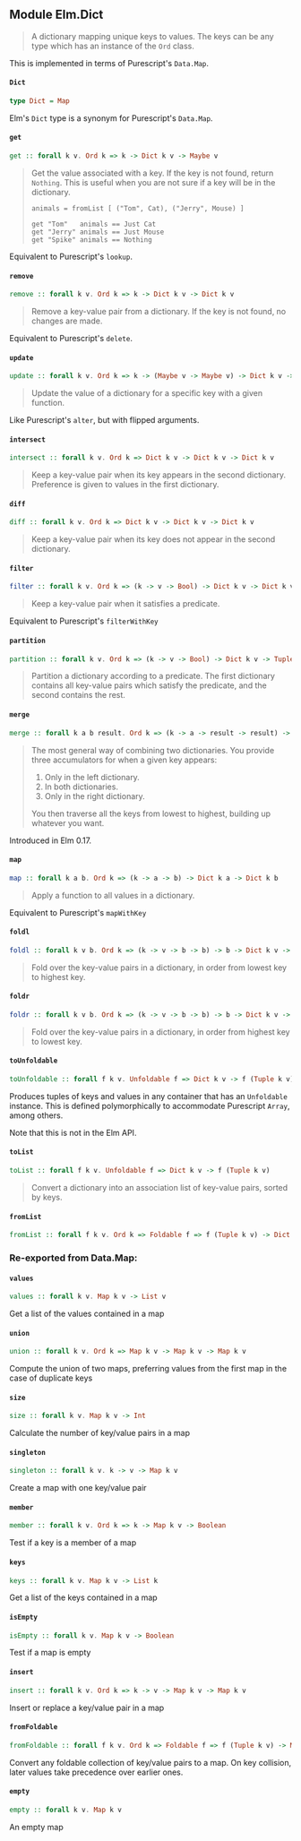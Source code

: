 ## Module Elm.Dict

> A dictionary mapping unique keys to values. The keys can be any type which
> has an instance of the `Ord` class.

This is implemented in terms of Purescript's `Data.Map`.

#### `Dict`

``` purescript
type Dict = Map
```

Elm's `Dict` type is a synonym for Purescript's `Data.Map`.

#### `get`

``` purescript
get :: forall k v. Ord k => k -> Dict k v -> Maybe v
```

> Get the value associated with a key. If the key is not found, return
> `Nothing`. This is useful when you are not sure if a key will be in the
> dictionary.
>
>     animals = fromList [ ("Tom", Cat), ("Jerry", Mouse) ]
>
>     get "Tom"   animals == Just Cat
>     get "Jerry" animals == Just Mouse
>     get "Spike" animals == Nothing

Equivalent to Purescript's `lookup`.

#### `remove`

``` purescript
remove :: forall k v. Ord k => k -> Dict k v -> Dict k v
```

> Remove a key-value pair from a dictionary. If the key is not found,
> no changes are made.

Equivalent to Purescript's `delete`.

#### `update`

``` purescript
update :: forall k v. Ord k => k -> (Maybe v -> Maybe v) -> Dict k v -> Dict k v
```

> Update the value of a dictionary for a specific key with a given function.

Like Purescript's `alter`, but with flipped arguments.

#### `intersect`

``` purescript
intersect :: forall k v. Ord k => Dict k v -> Dict k v -> Dict k v
```

> Keep a key-value pair when its key appears in the second dictionary.
> Preference is given to values in the first dictionary.

#### `diff`

``` purescript
diff :: forall k v. Ord k => Dict k v -> Dict k v -> Dict k v
```

> Keep a key-value pair when its key does not appear in the second dictionary.

#### `filter`

``` purescript
filter :: forall k v. Ord k => (k -> v -> Bool) -> Dict k v -> Dict k v
```

> Keep a key-value pair when it satisfies a predicate.

Equivalent to Purescript's `filterWithKey`

#### `partition`

``` purescript
partition :: forall k v. Ord k => (k -> v -> Bool) -> Dict k v -> Tuple (Dict k v) (Dict k v)
```

> Partition a dictionary according to a predicate. The first dictionary
> contains all key-value pairs which satisfy the predicate, and the second
> contains the rest.

#### `merge`

``` purescript
merge :: forall k a b result. Ord k => (k -> a -> result -> result) -> (k -> a -> b -> result -> result) -> (k -> b -> result -> result) -> Dict k a -> Dict k b -> result -> result
```

> The most general way of combining two dictionaries. You provide three
> accumulators for when a given key appears:
>
>   1. Only in the left dictionary.
>   2. In both dictionaries.
>   3. Only in the right dictionary.
>
> You then traverse all the keys from lowest to highest, building up whatever
> you want.

Introduced in Elm 0.17.

#### `map`

``` purescript
map :: forall k a b. Ord k => (k -> a -> b) -> Dict k a -> Dict k b
```

> Apply a function to all values in a dictionary.

Equivalent to Purescript's `mapWithKey`

#### `foldl`

``` purescript
foldl :: forall k v b. Ord k => (k -> v -> b -> b) -> b -> Dict k v -> b
```

> Fold over the key-value pairs in a dictionary, in order from lowest
> key to highest key.

#### `foldr`

``` purescript
foldr :: forall k v b. Ord k => (k -> v -> b -> b) -> b -> Dict k v -> b
```

> Fold over the key-value pairs in a dictionary, in order from highest
> key to lowest key.

#### `toUnfoldable`

``` purescript
toUnfoldable :: forall f k v. Unfoldable f => Dict k v -> f (Tuple k v)
```

Produces tuples of keys and values in any container that has an
`Unfoldable` instance. This is defined polymorphically to accommodate Purescript `Array`,
among others.

Note that this is not in the Elm API.

#### `toList`

``` purescript
toList :: forall f k v. Unfoldable f => Dict k v -> f (Tuple k v)
```

> Convert a dictionary into an association list of key-value pairs, sorted by keys.

#### `fromList`

``` purescript
fromList :: forall f k v. Ord k => Foldable f => f (Tuple k v) -> Dict k v
```


### Re-exported from Data.Map:

#### `values`

``` purescript
values :: forall k v. Map k v -> List v
```

Get a list of the values contained in a map

#### `union`

``` purescript
union :: forall k v. Ord k => Map k v -> Map k v -> Map k v
```

Compute the union of two maps, preferring values from the first map in the case
of duplicate keys

#### `size`

``` purescript
size :: forall k v. Map k v -> Int
```

Calculate the number of key/value pairs in a map

#### `singleton`

``` purescript
singleton :: forall k v. k -> v -> Map k v
```

Create a map with one key/value pair

#### `member`

``` purescript
member :: forall k v. Ord k => k -> Map k v -> Boolean
```

Test if a key is a member of a map

#### `keys`

``` purescript
keys :: forall k v. Map k v -> List k
```

Get a list of the keys contained in a map

#### `isEmpty`

``` purescript
isEmpty :: forall k v. Map k v -> Boolean
```

Test if a map is empty

#### `insert`

``` purescript
insert :: forall k v. Ord k => k -> v -> Map k v -> Map k v
```

Insert or replace a key/value pair in a map

#### `fromFoldable`

``` purescript
fromFoldable :: forall f k v. Ord k => Foldable f => f (Tuple k v) -> Map k v
```

Convert any foldable collection of key/value pairs to a map.
On key collision, later values take precedence over earlier ones.

#### `empty`

``` purescript
empty :: forall k v. Map k v
```

An empty map

